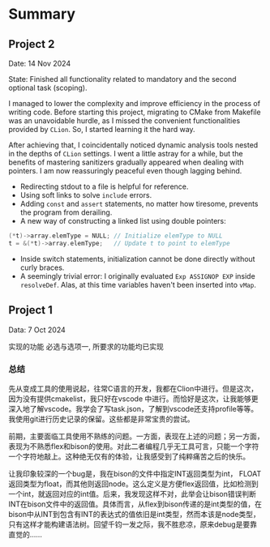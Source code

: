 # Summary

## Project 2

Date: 14 Nov 2024

State: Finished all functionality related to mandatory and the second optional task (scoping).

I managed to lower the complexity and improve efficiency in the process of writing code. Before starting this project,
migrating to CMake from Makefile was an unavoidable hurdle, as I missed the convenient functionalities provided by
`CLion`. So, I started learning it the hard way.

After achieving that, I coincidentally noticed dynamic analysis tools nested in the depths of `CLion` settings. I went a
little astray for a while, but the benefits of mastering sanitizers gradually appeared when dealing with pointers. I am
now reassuringly peaceful even though lagging behind.

- Redirecting stdout to a file is helpful for reference.
- Using soft links to solve `include` errors.
- Adding `const` and `assert` statements, no matter how tiresome, prevents the program from derailing.
- A new way of constructing a linked list using double pointers:

```c
(*t)->array.elemType = NULL; // Initialize elemType to NULL
t = &(*t)->array.elemType;   // Update t to point to elemType
```

- Inside switch statements, initialization cannot be done directly without curly braces.
- A seemingly trivial error: I originally evaluated `Exp ASSIGNOP EXP` inside `resolveDef`. Alas, at this time variables
  haven't been inserted into `vMap`.

## Project 1

Data: 7 Oct 2024

实现的功能
必选与选项一, 所要求的功能均已实现

### 总结

先从变成工具的使用说起，往常C语言的开发，我都在Clion中进行。但是这次，因为没有提供cmakelist，我只好在vscode
中进行。而恰好是这次，让我能够更深入地了解vscode。我学会了写task.json，了解到vscode还支持profile等等。我使用git进行历史记录的保留。这些都是非常宝贵的尝试。

前期，主要面临工具使用不熟练的问题。一方面，表现在上述的问题；另一方面，表现为不熟悉flex和bison的使用。对此二者编程几乎无工具可言，只能一个字符一个字符地敲上。这种绝无仅有的体验，让我感受到了纯粹痛苦之后的快乐。

让我印象较深的一个bug是，我在bison的文件中指定INT返回类型为int，
FLOAT返回类型为float，而其他则返回node。这么定义是方便flex返回值，比如检测到一个int，就返回对应的int值。后来，我发现这样不对，此举会让bison错误判断INT在bison文件中的返回值。具体而言，从flex到bison传递的是int类型的值，在bison中从INT到包含有INT的表达式的值依旧是int类型，然而本该是node类型，只有这样才能构建语法树。回望千钧一发之际，我不胜悲凉，原来debug是要靠直觉的……
